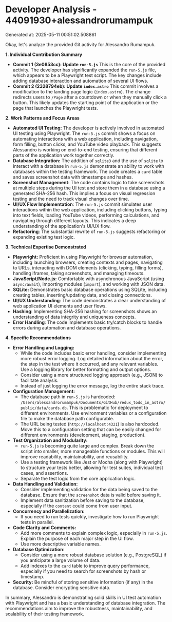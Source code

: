 # Developer Analysis - 44091930+alessandrorumampuk
Generated at: 2025-05-11 00:51:02.508861

Okay, let's analyze the provided Git activity for Alessandro Rumampuk.

**1. Individual Contribution Summary**

*   **Commit 1 (3e0853cc):  Update `run-5.js`** This is the core of the provided activity.  The developer has significantly expanded the `run-5.js` file, which appears to be a Playwright test script. The key changes include adding database interaction and automation of several UI flows.
*   **Commit 2 (2328794eb):  Update `index.astro`** This commit involves a modification to the landing page logic (`index.astro`). The change redirects users to `/Page` after a countdown or when they manually click a button. This likely updates the starting point of the application or the page that launches the Playwright tests.

**2. Work Patterns and Focus Areas**

*   **Automated UI Testing:** The developer is actively involved in automated UI testing using Playwright.  The `run-5.js` commit shows a focus on automating interactions with a web application, including navigation, form filling, button clicks, and YouTube video playback. This suggests Alessandro is working on end-to-end testing, ensuring that different parts of the application work together correctly.
*   **Database Integration:** The addition of `sqlite3` and the use of `sqlite` to interact with a database in `run-5.js` demonstrate an ability to work with databases within the testing framework.  The code creates a `card` table and saves screenshot data with timestamps and hashes.
*   **Screenshot Management**: The code contains logic to take screenshots at multiple steps during the UI test and store them in a database using a generated SHA-256 hash. This implies a focus on visual regression testing and the need to track visual changes over time.
*   **UI/UX Flow Implementation**: The `run-5.js` commit simulates user interactions within the web application, including clicking buttons, typing into text fields, loading YouTube videos, performing calculations, and navigating through different layouts. This indicates a deep understanding of the application's UI/UX flow.
*   **Refactoring**: The substantial rewrite of `run-5.js` suggests refactoring or expanding existing test logic.

**3. Technical Expertise Demonstrated**

*   **Playwright:** Proficient in using Playwright for browser automation, including launching browsers, creating contexts and pages, navigating to URLs, interacting with DOM elements (clicking, typing, filling forms), handling iframes, taking screenshots, and managing timeouts.
*   **JavaScript/Node.js:** Comfortable with asynchronous JavaScript (using `async/await`), importing modules (`import`), and working with JSON data.
*   **SQLite:** Demonstrates basic database operations using SQLite, including creating tables, inserting/updating data, and closing connections.
*   **UI/UX Understanding**: The code demonstrates a clear understanding of web application UI elements and user flows.
*   **Hashing**: Implementing SHA-256 hashing for screenshots shows an understanding of data integrity and uniqueness concepts.
*   **Error Handling**: The code implements basic try/catch blocks to handle errors during automation and database operations.

**4. Specific Recommendations**

*   **Error Handling and Logging:**
    *   While the code includes basic error handling, consider implementing more robust error logging.  Log detailed information about the error, the step in the test where it occurred, and any relevant variables.  Use a logging library for better formatting and output options.
    *   Consider using a more structured logging approach (e.g., JSON) to facilitate analysis.
    *   Instead of just logging the error message, log the entire stack trace.
*   **Configuration Management:**
    *   The database path in `run-5.js` is hardcoded: `/Users/alessandrorumampuk/Documents/GitHub/redux_todo_in_astro/public/data/cards.db`. This is problematic for deployment to different environments. Use environment variables or a configuration file to make the database path configurable.
    *   The URL being tested (`http://localhost:4321`) is also hardcoded.  Move this to a configuration setting that can be easily changed for different environments (development, staging, production).
*   **Test Organization and Modularity:**
    *   `run-5.js` is becoming quite large and complex. Break down the script into smaller, more manageable functions or modules.  This will improve readability, maintainability, and reusability.
    *   Use a testing framework like Jest or Mocha (along with Playwright) to structure your tests better, allowing for test suites, individual test cases, and assertions.
    *   Separate the test logic from the core application logic.
*   **Data Handling and Validation:**
    *   Consider implementing validation for the data being saved to the database.  Ensure that the `screenshot` data is valid before saving it.
    *   Implement data sanitization before saving to the database, especially if the `content` could come from user input.
*   **Concurrency and Parallelization:**
    *   If you need to run tests quickly, investigate how to run Playwright tests in parallel.
*   **Code Clarity and Comments:**
    *   Add more comments to explain complex logic, especially in `run-5.js`. Explain the purpose of each major step in the UI flow.
    *   Use more descriptive variable names.
*   **Database Optimization**:
    *   Consider using a more robust database solution (e.g., PostgreSQL) if you anticipate a large volume of data.
    *   Add indexes to the `card` table to improve query performance, especially if you need to search for screenshots by hash or timestamp.
*   **Security:** Be mindful of storing sensitive information (if any) in the database.  Consider encrypting sensitive data.

In summary, Alessandro is demonstrating solid skills in UI test automation with Playwright and has a basic understanding of database integration.  The recommendations aim to improve the robustness, maintainability, and scalability of their testing framework.
